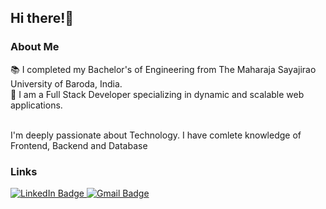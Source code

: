 <h2> Hi there!👋</h2>

<h3>About Me</h3>
<div>📚 I completed my Bachelor's of Engineering from The Maharaja Sayajirao University of Baroda, India.  </div>
<div>📝 I am a Full Stack Developer specializing in dynamic and scalable web applications.</div><br>

<p>I'm deeply passionate about Technology. I have comlete knowledge of Frontend, Backend and Database</p>

<h3>Links</h3>

<div id="badges">
  <a href="https://www.linkedin.com/in/saurav-hadiya-66a284216/">
    <img src="https://img.shields.io/badge/LinkedIn-blue?style=for-the-badge&logo=linkedin&logoColor=white" alt="LinkedIn Badge"/>
  </a>
  <a href="mailto:sauravhadiya21@gmail.com">
    <img src="https://img.shields.io/badge/Gmail-D14836?style=for-the-badge&logo=gmail&logoColor=white" alt="Gmail Badge"/>
  </a>
</div>
